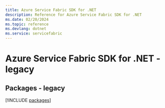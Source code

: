 ```yaml
---
title: Azure Service Fabric SDK for .NET
description: Reference for Azure Service Fabric SDK for .NET
ms.date: 02/20/2024
ms.topic: reference
ms.devlang: dotnet
ms.service: servicefabric
---
```

# Azure Service Fabric SDK for .NET - legacy
## Packages - legacy
[!INCLUDE [packages](service-fabric-index.md)]